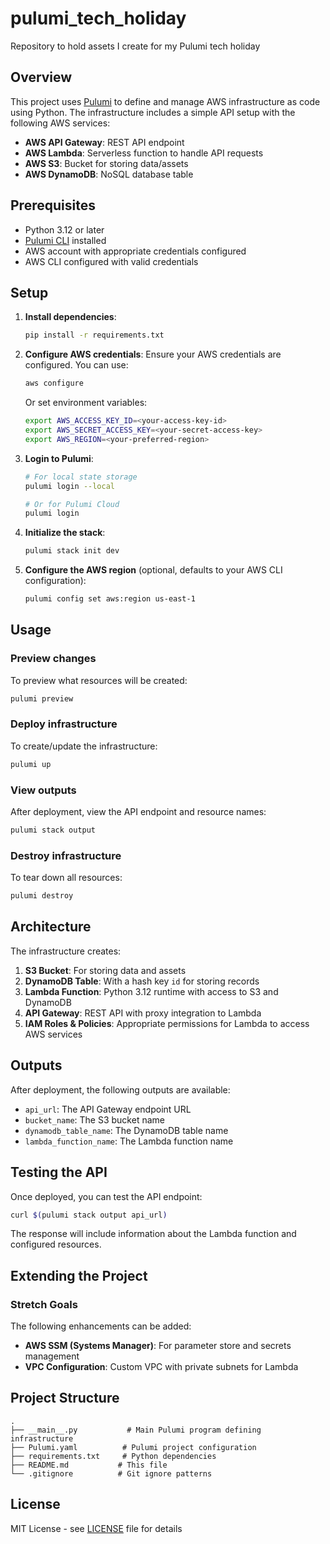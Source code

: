 # pulumi_tech_holiday
Repository to hold assets I create for my Pulumi tech holiday

## Overview

This project uses [Pulumi](https://www.pulumi.com/) to define and manage AWS infrastructure as code using Python. The infrastructure includes a simple API setup with the following AWS services:

- **AWS API Gateway**: REST API endpoint
- **AWS Lambda**: Serverless function to handle API requests
- **AWS S3**: Bucket for storing data/assets
- **AWS DynamoDB**: NoSQL database table

## Prerequisites

- Python 3.12 or later
- [Pulumi CLI](https://www.pulumi.com/docs/get-started/install/) installed
- AWS account with appropriate credentials configured
- AWS CLI configured with valid credentials

## Setup

1. **Install dependencies**:
   ```bash
   pip install -r requirements.txt
   ```

2. **Configure AWS credentials**:
   Ensure your AWS credentials are configured. You can use:
   ```bash
   aws configure
   ```
   Or set environment variables:
   ```bash
   export AWS_ACCESS_KEY_ID=<your-access-key-id>
   export AWS_SECRET_ACCESS_KEY=<your-secret-access-key>
   export AWS_REGION=<your-preferred-region>
   ```

3. **Login to Pulumi**:
   ```bash
   # For local state storage
   pulumi login --local
   
   # Or for Pulumi Cloud
   pulumi login
   ```

4. **Initialize the stack**:
   ```bash
   pulumi stack init dev
   ```

5. **Configure the AWS region** (optional, defaults to your AWS CLI configuration):
   ```bash
   pulumi config set aws:region us-east-1
   ```

## Usage

### Preview changes
To preview what resources will be created:
```bash
pulumi preview
```

### Deploy infrastructure
To create/update the infrastructure:
```bash
pulumi up
```

### View outputs
After deployment, view the API endpoint and resource names:
```bash
pulumi stack output
```

### Destroy infrastructure
To tear down all resources:
```bash
pulumi destroy
```

## Architecture

The infrastructure creates:

1. **S3 Bucket**: For storing data and assets
2. **DynamoDB Table**: With a hash key `id` for storing records
3. **Lambda Function**: Python 3.12 runtime with access to S3 and DynamoDB
4. **API Gateway**: REST API with proxy integration to Lambda
5. **IAM Roles & Policies**: Appropriate permissions for Lambda to access AWS services

## Outputs

After deployment, the following outputs are available:

- `api_url`: The API Gateway endpoint URL
- `bucket_name`: The S3 bucket name
- `dynamodb_table_name`: The DynamoDB table name
- `lambda_function_name`: The Lambda function name

## Testing the API

Once deployed, you can test the API endpoint:

```bash
curl $(pulumi stack output api_url)
```

The response will include information about the Lambda function and configured resources.

## Extending the Project

### Stretch Goals

The following enhancements can be added:

- **AWS SSM (Systems Manager)**: For parameter store and secrets management
- **VPC Configuration**: Custom VPC with private subnets for Lambda

## Project Structure

```
.
├── __main__.py           # Main Pulumi program defining infrastructure
├── Pulumi.yaml          # Pulumi project configuration
├── requirements.txt     # Python dependencies
├── README.md           # This file
└── .gitignore          # Git ignore patterns
```

## License

MIT License - see [LICENSE](LICENSE) file for details
